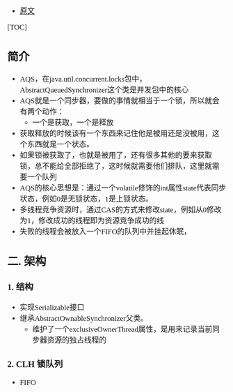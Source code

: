 <span  style="font-family: Simsun,serif; font-size: 17px; ">

- [原文](https://blog.csdn.net/wwwzhouzy/article/details/119702170)

[TOC]

## 简介

- AQS，在java.util.concurrent.locks包中，AbstractQueuedSynchronizer这个类是并发包中的核心
- AQS就是一个同步器，要做的事情就相当于一个锁，所以就会有两个动作：
    - 一个是获取，一个是释放
- 获取释放的时候该有一个东西来记住他是被用还是没被用，这个东西就是一个状态。
- 如果锁被获取了，也就是被用了，还有很多其他的要来获取锁，总不能给全部拒绝了，这时候就需要他们排队，这里就需要一个队列
- AQS的核心思想是：通过一个volatile修饰的int属性state代表同步状态，例如0是无锁状态，1是上锁状态。
- 多线程竞争资源时，通过CAS的方式来修改state，例如从0修改为1，修改成功的线程即为资源竞争成功的线
- 失败的线程会被放入一个FIFO的队列中并挂起休眠，

## 二. 架构

### 1. 结构

- 实现Serializable接口
- 继承AbstractOwnableSynchronizer父类。
    - 维护了一个exclusiveOwnerThread属性，是用来记录当前同步器资源的独占线程的

### 2. CLH 锁队列

- FIFO

</span>